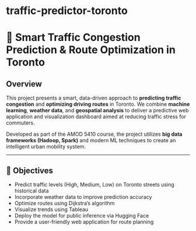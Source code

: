 # traffic-predictor-toronto

# 🚦 Smart Traffic Congestion Prediction & Route Optimization in Toronto

## Overview

This project presents a smart, data-driven approach to **predicting traffic congestion** and **optimizing driving routes** in Toronto. We combine **machine learning**, **weather data**, and **geospatial analysis** to deliver a predictive web application and visualization dashboard aimed at reducing traffic stress for commuters.

Developed as part of the AMOD 5410 course, the project utilizes **big data frameworks (Hadoop, Spark)** and modern ML techniques to create an intelligent urban mobility system.

---

## 🎯 Objectives

- Predict traffic levels (High, Medium, Low) on Toronto streets using historical data
- Incorporate weather data to improve prediction accuracy
- Optimize routes using Dijkstra’s algorithm
- Visualize trends using Tableau
- Deploy the model for public inference via Hugging Face
- Provide a user-friendly web application for route planning
